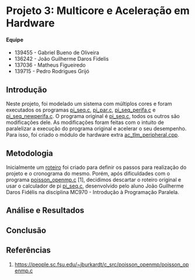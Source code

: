 # Projeto 3: Multicore e Aceleração em Hardware

#### Equipe
- 139455 - Gabriel Bueno de Oliveira
- 136242 - João Guilherme Daros Fidelis
- 137036 - Matheus Figueiredo
- 139715 - Pedro Rodrigues Grijó

## Introdução
Neste projeto, foi modelado um sistema com múltiplos cores e foram executados os programas [pi_seq.c](https://github.com/pedrogrijo/MC723/blob/master/projeto3/mips-tlm2/pi_seq.c), [pi_par.c](https://github.com/pedrogrijo/MC723/blob/master/projeto3/mips-4core/pi_par.c), [pi_seq_perifa.c](https://github.com/pedrogrijo/MC723/blob/master/projeto3/mips-seq-newperif/pi_seq_perifa.c) e [pi_seq_newperifa.c](https://github.com/pedrogrijo/MC723/blob/master/projeto3/mips-seq-newperif/pi_seq_newperifa.c). O programa original é [pi_seq.c](https://github.com/pedrogrijo/MC723/blob/master/projeto3/mips-tlm2/pi_seq.c), todos os outros são modificações dele. As modificações foram feitas com o intuito de paralelizar a execução do programa original e acelerar o seu desempenho. Para isso, foi criado o módulo de hardware extra [ac_tlm_peripheral.cpp](https://github.com/pedrogrijo/MC723/blob/master/projeto3/mips-seq-newperif/ac_tlm_peripheral.cpp).

## Metodologia

Inicialmente um [roteiro](https://github.com/pedrogrijo/MC723/blob/master/projeto3/ROTEIRO.md) foi criado para definir os passos para realização do projeto e o cronograma do mesmo. Porém, após dificuldades com o programa [poisson_openmp.c](https://github.com/pedrogrijo/MC723/blob/master/projeto3/poisson_openmp.c) [1], decidimos descartar o roteiro original e usar o calculador de pi [pi_seq.c](https://github.com/pedrogrijo/MC723/blob/master/projeto3/pi_seq.c), desenvolvido pelo aluno João Guilherme Daros Fidélis na disciplina MC970 - Introdução à Programação Paralela. 

## Análise e Resultados

## Conclusão

## Referências
1. https://people.sc.fsu.edu/~jburkardt/c_src/poisson_openmp/poisson_openmp.c
